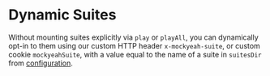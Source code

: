 # Dynamic Suites

Without mounting suites explicitly via `play` or `playAll`, you can dynamically opt-in to them
using our custom HTTP header `x-mockyeah-suite`, or custom cookie `mockyeahSuite`,
with a value equal to the name of a suite in `suitesDir` from [configuration](../../src/pages/Configuration.md).
